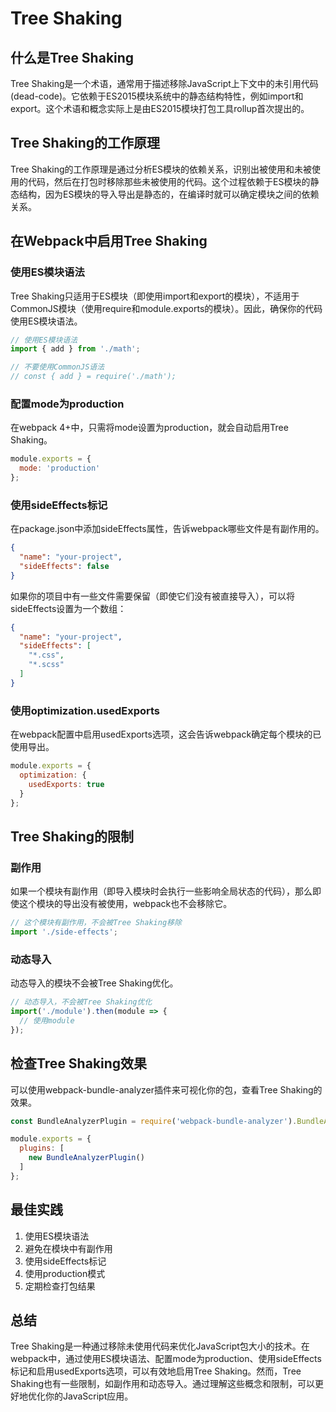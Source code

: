 # Tree Shaking

## 什么是Tree Shaking

Tree Shaking是一个术语，通常用于描述移除JavaScript上下文中的未引用代码(dead-code)。它依赖于ES2015模块系统中的静态结构特性，例如import和export。这个术语和概念实际上是由ES2015模块打包工具rollup首次提出的。

## Tree Shaking的工作原理

Tree Shaking的工作原理是通过分析ES模块的依赖关系，识别出被使用和未被使用的代码，然后在打包时移除那些未被使用的代码。这个过程依赖于ES模块的静态结构，因为ES模块的导入导出是静态的，在编译时就可以确定模块之间的依赖关系。

## 在Webpack中启用Tree Shaking

### 使用ES模块语法

Tree Shaking只适用于ES模块（即使用import和export的模块），不适用于CommonJS模块（使用require和module.exports的模块）。因此，确保你的代码使用ES模块语法。

```javascript
// 使用ES模块语法
import { add } from './math';

// 不要使用CommonJS语法
// const { add } = require('./math');
```

### 配置mode为production

在webpack 4+中，只需将mode设置为production，就会自动启用Tree Shaking。

```javascript
module.exports = {
  mode: 'production'
};
```

### 使用sideEffects标记

在package.json中添加sideEffects属性，告诉webpack哪些文件是有副作用的。

```json
{
  "name": "your-project",
  "sideEffects": false
}
```

如果你的项目中有一些文件需要保留（即使它们没有被直接导入），可以将sideEffects设置为一个数组：

```json
{
  "name": "your-project",
  "sideEffects": [
    "*.css",
    "*.scss"
  ]
}
```

### 使用optimization.usedExports

在webpack配置中启用usedExports选项，这会告诉webpack确定每个模块的已使用导出。

```javascript
module.exports = {
  optimization: {
    usedExports: true
  }
};
```

## Tree Shaking的限制

### 副作用

如果一个模块有副作用（即导入模块时会执行一些影响全局状态的代码），那么即使这个模块的导出没有被使用，webpack也不会移除它。

```javascript
// 这个模块有副作用，不会被Tree Shaking移除
import './side-effects';
```

### 动态导入

动态导入的模块不会被Tree Shaking优化。

```javascript
// 动态导入，不会被Tree Shaking优化
import('./module').then(module => {
  // 使用module
});
```

## 检查Tree Shaking效果

可以使用webpack-bundle-analyzer插件来可视化你的包，查看Tree Shaking的效果。

```javascript
const BundleAnalyzerPlugin = require('webpack-bundle-analyzer').BundleAnalyzerPlugin;

module.exports = {
  plugins: [
    new BundleAnalyzerPlugin()
  ]
};
```

## 最佳实践

1. 使用ES模块语法
2. 避免在模块中有副作用
3. 使用sideEffects标记
4. 使用production模式
5. 定期检查打包结果

## 总结

Tree Shaking是一种通过移除未使用代码来优化JavaScript包大小的技术。在webpack中，通过使用ES模块语法、配置mode为production、使用sideEffects标记和启用usedExports选项，可以有效地启用Tree Shaking。然而，Tree Shaking也有一些限制，如副作用和动态导入。通过理解这些概念和限制，可以更好地优化你的JavaScript应用。